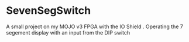 # SevenSegSwitch
A small project on my MOJO v3  FPGA  with the IO Shield .
Operating the 7 segement display with an input from the DIP switch 
